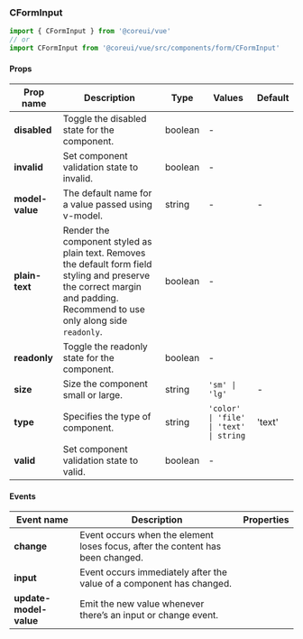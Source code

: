 ### CFormInput

```jsx
import { CFormInput } from '@coreui/vue'
// or
import CFormInput from '@coreui/vue/src/components/form/CFormInput'
```

#### Props

| Prop name       | Description                                                                                                                                                                 | Type    | Values                                  | Default |
| --------------- | --------------------------------------------------------------------------------------------------------------------------------------------------------------------------- | ------- | --------------------------------------- | ------- |
| **disabled**    | Toggle the disabled state for the component.                                                                                                                                | boolean | -                                       |         |
| **invalid**     | Set component validation state to invalid.                                                                                                                                  | boolean | -                                       |         |
| **model-value** | The default name for a value passed using v-model.                                                                                                                          | string  | -                                       | -       |
| **plain-text**  | Render the component styled as plain text. Removes the default form field styling and preserve the correct margin and padding. Recommend to use only along side `readonly`. | boolean | -                                       |         |
| **readonly**    | Toggle the readonly state for the component.                                                                                                                                | boolean | -                                       |         |
| **size**        | Size the component small or large.                                                                                                                                          | string  | `'sm' \| 'lg'`                          | -       |
| **type**        | Specifies the type of component.                                                                                                                                            | string  | `'color' \| 'file' \| 'text' \| string` | 'text'  |
| **valid**       | Set component validation state to valid.                                                                                                                                    | boolean | -                                       |         |

#### Events

| Event name             | Description                                                                    | Properties |
| ---------------------- | ------------------------------------------------------------------------------ | ---------- |
| **change**             | Event occurs when the element loses focus, after the content has been changed. |
| **input**              | Event occurs immediately after the value of a component has changed.           |
| **update-model-value** | Emit the new value whenever there’s an input or change event.                  |
